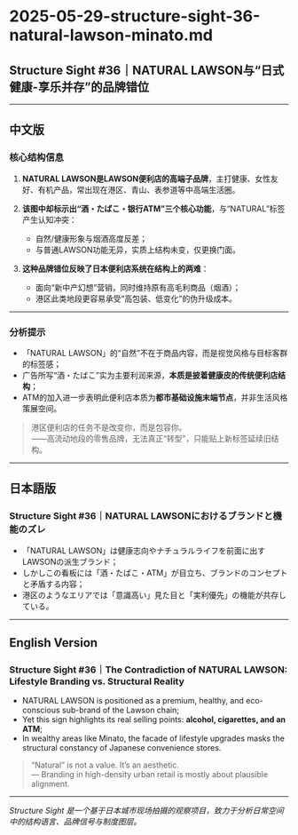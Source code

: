 # 2025-05-29-structure-sight-36-natural-lawson-minato.md

## Structure Sight #36｜NATURAL LAWSON与“日式健康-享乐并存”的品牌错位

---

## 中文版

### 核心结构信息

1. **NATURAL LAWSON是LAWSON便利店的高端子品牌**，主打健康、女性友好、有机产品，常出现在港区、青山、表参道等中高端生活圈。
2. **该图中却标示出“酒・たばこ・银行ATM”三个核心功能**，与“NATURAL”标签产生认知冲突：
   - 自然/健康形象与烟酒高度反差；
   - 与普通LAWSON功能无异，实质上结构未变，仅更换门面。

3. **这种品牌错位反映了日本便利店系统在结构上的两难**：
   - 面向“新中产幻想”营销，同时维持原有高毛利商品（烟酒）；
   - 港区此类地段更容易承受“高包装、低变化”的伪升级成本。

---

### 分析提示

- 「NATURAL LAWSON」的“自然”不在于商品内容，而是视觉风格与目标客群的标签感；
- 广告所写“酒・たばこ”实为主要利润来源，**本质是披着健康皮的传统便利店结构**；
- ATM的加入进一步表明此便利店本质为**都市基础设施末端节点**，并非生活风格策展空间。

> 港区便利店的任务不是改变你，而是包容你。  
> ——高流动地段的零售品牌，无法真正“转型”，只能贴上新标签延续旧结构。

---

## 日本語版

### Structure Sight #36｜NATURAL LAWSONにおけるブランドと機能のズレ

- 「NATURAL LAWSON」は健康志向やナチュラルライフを前面に出すLAWSONの派生ブランド；
- しかしこの看板には「酒・たばこ・ATM」が目立ち、ブランドのコンセプトと矛盾する内容；
- 港区のようなエリアでは「意識高い」見た目と「実利優先」の機能が共存している。

---

## English Version

### Structure Sight #36｜The Contradiction of NATURAL LAWSON: Lifestyle Branding vs. Structural Reality

- NATURAL LAWSON is positioned as a premium, healthy, and eco-conscious sub-brand of the Lawson chain;
- Yet this sign highlights its real selling points: **alcohol, cigarettes, and an ATM**;
- In wealthy areas like Minato, the facade of lifestyle upgrades masks the structural constancy of Japanese convenience stores.

> “Natural” is not a value. It’s an aesthetic.  
> — Branding in high-density urban retail is mostly about plausible alignment.

---

*Structure Sight 是一个基于日本城市现场拍摄的观察项目，致力于分析日常空间中的结构语言、品牌信号与制度图层。*
